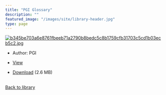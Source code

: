 ```yaml
---
title: "PGI Glossary"
description: ""
featured_image: "/images/site/library-header.jpg"
type: page
---
```


<a href="https://drive.google.com/file/d/1QlbdA7Dj3C5RBA2TK4RZLyNM87XD7Bkp/view" target="_blank">![b345be703a6e8761fbeeb71a2790b8bedc5c8b1759cfb31703c5cd1b03ecb5c2.jpg](/images/library/b345be703a6e8761fbeeb71a2790b8bedc5c8b1759cfb31703c5cd1b03ecb5c2.jpg)</a>
* Author: PGI
* <a href="https://drive.google.com/file/d/1QlbdA7Dj3C5RBA2TK4RZLyNM87XD7Bkp/view" target="_blank">View</a>

* [Download](https://drive.google.com/uc?export=download&id=1QlbdA7Dj3C5RBA2TK4RZLyNM87XD7Bkp) (2.6 MB)

<br />[Back to library](/library/)
